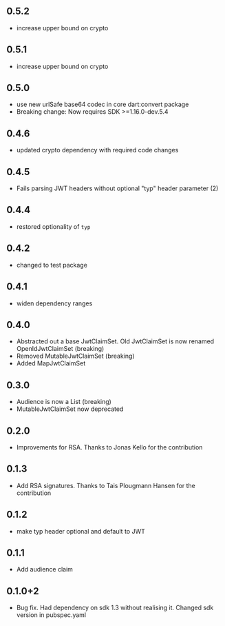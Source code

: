 ## 0.5.2

- increase upper bound on crypto

## 0.5.1

- increase upper bound on crypto

## 0.5.0

- use new urlSafe base64 codec in core dart:convert package
- Breaking change: Now requires SDK >=1.16.0-dev.5.4

## 0.4.6

- updated crypto dependency with required code changes

## 0.4.5

* Fails parsing JWT headers without optional "typ" header parameter (2)

## 0.4.4

* restored optionality of `typ`

## 0.4.2

* changed to test package

## 0.4.1

* widen dependency ranges

## 0.4.0

* Abstracted out a base JwtClaimSet. Old JwtClaimSet is now renamed OpenIdJwtClaimSet (breaking)
* Removed MutableJwtClaimSet (breaking)
* Added MapJwtClaimSet

## 0.3.0

* Audience is now a List (breaking)
* MutableJwtClaimSet now deprecated

## 0.2.0

* Improvements for RSA. Thanks to Jonas Kello for the contribution

## 0.1.3

* Add RSA signatures. Thanks to Tais Plougmann Hansen for the contribution

## 0.1.2

* make typ header optional and default to JWT

## 0.1.1

* Add audience claim

## 0.1.0+2

* Bug fix. Had dependency on sdk 1.3 without realising it. Changed sdk version in
pubspec.yaml

